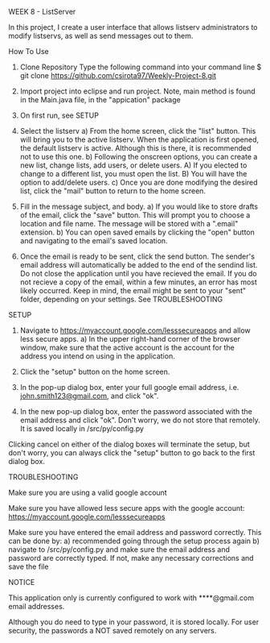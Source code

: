 WEEK 8 - ListServer

In this project, I create a user interface that allows listserv administrators to modify listservs, as well as send messages out to them.

How To Use

1. Clone Repository Type the following command into your command line $ git clone https://github.com/csirota97/Weekly-Project-8.git

2. Import project into eclipse and run project. Note, main method is found in the Main.java file, in the "appication" package

3. On first run, see SETUP

4. Select the listserv a) From the home screen, click the "list" button. This will bring you to the active listserv. When the application is first opened, the default listserv is active. Although this is there, it is recommended not to use this one. b) Following the onscreen options, you can create a new list, change lists, add users, or delete users. A) If you elected to change to a different list, you must open the list. B) You will have the option to add/delete users. c) Once you are done modifying the desired list, click the "mail" button to return to the home screen.

5. Fill in the message subject, and body. a) If you would like to store drafts of the email, click the "save" button. This will prompt you to choose a location and file name. The message will be stored with a ".email" extension. b) You can open saved emails by clicking the "open" button and navigating to the email's saved location.

6. Once the email is ready to be sent, click the send button. The sender's email address will automatically be added to the end of the sendind list. Do not close the application until you have recieved the email. If you do not recieve a copy of the email, within a few minutes, an error has most likely occurred. Keep in mind, the email might be sent to your "sent" folder, depending on your settings. See TROUBLESHOOTING

SETUP

1. Navigate to https://myaccount.google.com/lesssecureapps and allow less secure apps. a) In the upper right-hand corner of the browser window, make sure that the active account is the account for the address you intend on using in the application.

2. Click the "setup" button on the home screen.

3. In the pop-up dialog box, enter your full google email address, i.e. john.smith123@gmail.com, and click "ok".

4. In the new pop-up dialog box, enter the password associated with the email address and click "ok". Don't worry, we do not store that remotely. It is saved locally in /src/py/config.py

Clicking cancel on either of the dialog boxes will terminate the setup, but don't worry, you can always click the "setup" button to go back to the first dialog box.

TROUBLESHOOTING

Make sure you are using a valid google account

Make sure you have allowed less secure apps with the google account: https://myaccount.google.com/lesssecureapps

Make sure you have entered the email address and password correctly. This can be done by: a) recommended going through the setup process again b) navigate to /src/py/config.py and make sure the email address and password are correctly typed. If not, make any necessary corrections and save the file

NOTICE

This application only is currently configured to work with ****@gmail.com email addresses.

Although you do need to type in your password, it is stored locally. For user security, the passwords a NOT saved remotely on any servers.
